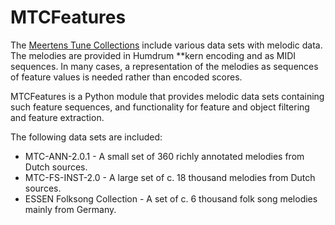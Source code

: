 # MTCFeatures

The [Meertens Tune Collections](http://www.liederenbank.nl/mtc/) include various data sets with melodic data. The melodies are provided in Humdrum **kern encoding and as MIDI sequences. In many cases, a representation of the melodies as sequences of feature values is needed rather than encoded scores.

MTCFeatures is a Python module that provides melodic data sets containing such feature sequences, and functionality for feature and object filtering and feature extraction.

The following data sets are included:

* MTC-ANN-2.0.1 - A small set of 360 richly annotated melodies from Dutch sources.
* MTC-FS-INST-2.0 - A large set of c. 18 thousand melodies from Dutch sources.
* ESSEN Folksong Collection - A set of c. 6 thousand folk song melodies mainly from Germany.